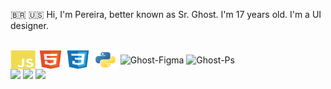 🇧🇷 🇺🇸 Hi, I'm Pereira, better known as Sr. Ghost. I'm 17 years old. I'm a UI designer.


<div style="display: inline_block"><br>
  <img align="center" alt="Ghost-Js" height="30" width="40" src="https://raw.githubusercontent.com/devicons/devicon/master/icons/javascript/javascript-plain.svg">
  <img align="center" alt="Ghost-HTML" height="30" width="40" src="https://raw.githubusercontent.com/devicons/devicon/master/icons/html5/html5-original.svg">
  <img align="center" alt="Ghost-CSS" height="30" width="40" src="https://raw.githubusercontent.com/devicons/devicon/master/icons/css3/css3-original.svg">
  <img align="center" alt="Ghost-Python" height="30" width="40" src="https://raw.githubusercontent.com/devicons/devicon/master/icons/python/python-original.svg">
  <img align="center" alt="Ghost-Figma" height="40" width="30" src="https://cdn.jsdelivr.net/gh/devicons/devicon@latest/icons/figma/figma-original.svg" />
  <img align="center" alt="Ghost-Ps" height="40" width="30" src="https://cdn.jsdelivr.net/gh/devicons/devicon@latest/icons/photoshop/photoshop-original.svg" />
                   
</div>

<div> 
  <a href="https://instagram.com/pereira.mariotti" target="_blank"><img src="https://img.shields.io/badge/-Instagram-%23E4405F?style=for-the-badge&logo=instagram&logoColor=white" target="_blank"></a>
 <a href="https://discord.gg/YTEFz7pm7h" target="_blank"><img src="https://img.shields.io/badge/Discord-7289DA?style=for-the-badge&logo=discord&logoColor=white" target="_blank"></a> 
  <a href = "mailto:contact@opereira.com"><img src="https://img.shields.io/badge/-Gmail-%23333?style=for-the-badge&logo=gmail&logoColor=white" target="_blank"></a>
  
</div>

